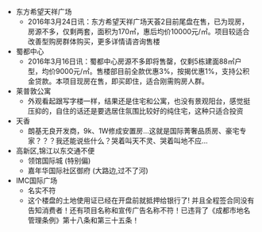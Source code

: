  - 东方希望天祥广场
    - 2016年3月24日讯：东方希望天祥广场天荟2目前尾盘在售，已为现房，房源不多，仅剩两套，面积为170㎡，惠后均价10000元/㎡。项目较适合改善型购房群体购买，更多详情请咨询售楼
 - 蜀都中心
    - 2016年3月16日讯：蜀都中心房源不多即将售罄，仅剩5栋建面88㎡户型，均价9000元/㎡。售楼部目前全款优惠3%，按揭优惠1%，支持公积金贷款。本项目现房在售，即买即住，适合刚需购房人群。
 - 莱普敦公寓 
    - 外观看起跟写字楼一样，结果还是住宅和公寓，也没有景观阳台，感觉挺压抑的，自住的话还是要选居住氛围比较好的纯住宅，这种只适合投资
 - 天香
    - 朗基无良开发商，9k、1W修成安置房...这就是国际菁奢品质房、豪宅专家？？？我还能说些什么？哭着叫天不灵、哭着叫地不应...
 - 高新区,锦江以东交通不便
    - 领馆国际城 (特别偏)
    - 嘉年华国际社区御府 (大路边,过不了河)
 - IMC国际广场
    - 名实不符
    - 这个楼盘的土地使用证已经在开盘前就抵押给银行了! 并且全程签合同没有告知消费者！还有项目名称和宣传广告名称不符！已违背了《成都市地名管理条例》第十八条和第三十五条！